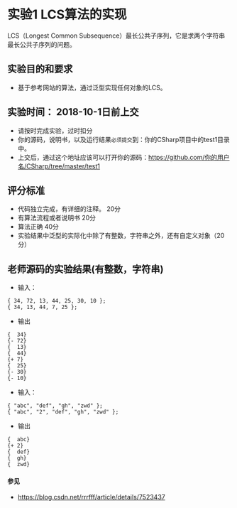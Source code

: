 # 实验1 LCS算法的实现

LCS（Longest Common Subsequence）最长公共子序列，它是求两个字符串最长公共子序列的问题。

## 实验目的和要求
- 基于参考网站的算法，通过泛型实现任何对象的LCS。

## 实验时间： 2018-10-1日前上交
- 请按时完成实验，过时扣分
- 你的源码，说明书，以及运行结果`必须提交`到：你的CSharp项目中的test1目录中。
- 上交后，通过这个地址应该可以打开你的源码：https://github.com/你的用户名/CSharp/tree/master/test1

## 评分标准
- 代码独立完成，有详细的注释。 20分
- 有算法流程或者说明书 20分
- 算法正确 40分
- 实验结果中泛型的实际化中除了有整数，字符串之外，还有自定义对象（20分）

## 老师源码的实验结果(有整数，字符串)

- 输入：
```
{ 34, 72, 13, 44, 25, 30, 10 };
{ 34, 13, 44, 7, 25 };
```
- 输出
```
{  34}
{- 72}
{  13}
{  44}
{+ 7}
{  25}
{- 30}
{- 10}

```

- 输入：
```
{ "abc", "def", "gh", "zwd" };
{ "abc", "2", "def", "gh", "zwd" };
```
- 输出
```
{  abc}
{+ 2}
{  def}
{  gh}
{  zwd}
```
#### 参见
- https://blog.csdn.net/rrrfff/article/details/7523437